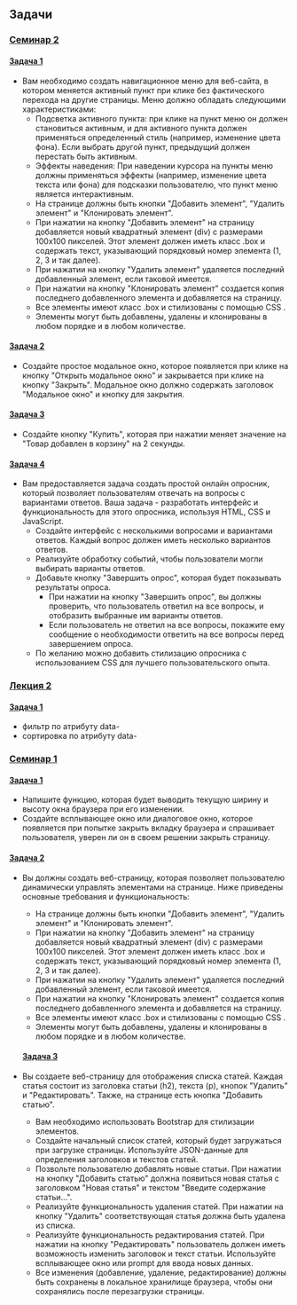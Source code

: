 ## Задачи

### [Семинар 2](https://github.com/enginoevadiana/geekbrains/tree/main/js-api/seminar2)

#### [Задача 1](https://github.com/enginoevadiana/geekbrains/blob/main/js-api/seminar2/script1.js)
- Вам необходимо создать навигационное меню для веб-сайта, в котором меняется активный пункт при клике без фактического перехода на другие страницы. Меню должно обладать следующими характеристиками:
	* Подсветка активного пункта: при клике на пункт меню он должен становиться активным, и для активного пункта должен применяться определенный стиль (например, изменение цвета фона). Если выбрать другой пункт, предыдущий должен перестать быть активным.
	* Эффекты наведения: При наведении курсора на пункты меню должны применяться эффекты (например, изменение цвета текста или фона) для подсказки пользователю, что пункт меню является интерактивным.
	* На странице должны быть кнопки "Добавить элемент", "Удалить элемент" и "Клонировать элемент".
	* При нажатии на кнопку "Добавить элемент" на страницу добавляется новый квадратный элемент (div) с размерами 100x100 пикселей. Этот элемент должен иметь класс .box и содержать текст, указывающий порядковый номер элемента (1, 2, 3 и так далее).
	* При нажатии на кнопку "Удалить элемент" удаляется последний добавленный элемент, если таковой имеется.
	* При нажатии на кнопку "Клонировать элемент" создается копия последнего добавленного элемента и добавляется на страницу.
	* Все элементы имеют класс .box и стилизованы с помощью CSS .
	* Элементы могут быть добавлены, удалены и клонированы в любом порядке и в любом количестве.

#### [Задача 2](https://github.com/enginoevadiana/geekbrains/blob/main/js-api/seminar2/script2.js)
- Создайте простое модальное окно, которое появляется при клике на кнопку "Открыть модальное окно" и закрывается при клике на кнопку "Закрыть". Модальное окно должно содержать заголовок "Модальное окно" и кнопку для закрытия.

#### [Задача 3](https://github.com/enginoevadiana/geekbrains/blob/main/js-api/seminar2/script3.js)
- Создайте кнопку "Купить", которая при нажатии меняет значение на "Товар добавлен в корзину" на 2 секунды.

#### [Задача 4](https://github.com/enginoevadiana/geekbrains/blob/main/js-api/seminar2/script4.js)
- Вам предоставляется задача создать простой онлайн опросник, который позволяет пользователям отвечать на вопросы с вариантами ответов. Ваша задача - разработать интерфейс и функциональность для этого опросника, используя HTML, CSS и JavaScript.
	- Создайте интерфейс с несколькими вопросами и вариантами ответов. Каждый вопрос должен иметь несколько вариантов ответов.
	- Реализуйте обработку событий, чтобы пользователи могли выбирать варианты ответов.
	- Добавьте кнопку "Завершить опрос", которая будет показывать результаты опроса.
		- При нажатии на кнопку "Завершить опрос", вы должны проверить, что пользователь ответил на все вопросы, и отобразить выбранные им варианты ответов.
		- Если пользователь не ответил на все вопросы, покажите ему сообщение о необходимости ответить на все вопросы перед завершением опроса.
	- По желанию можно добавить стилизацию опросника с использованием CSS для лучшего пользовательского опыта.

### [Лекция 2](https://github.com/enginoevadiana/geekbrains/tree/main/js-api/lecture2)

#### [Задача 1](https://github.com/enginoevadiana/geekbrains/blob/main/js-api/lecture2/script.js)
- фильтр по атрибуту data-
- сортировка по атрибуту data-

### [Семинар 1](https://github.com/enginoevadiana/geekbrains/tree/main/js-api/seminar1)

#### [Задача 1](https://github.com/enginoevadiana/geekbrains/blob/main/js-api/seminar1/script.js)
- Напишите функцию, которая будет выводить текущую ширину и высоту окна браузера при его изменении.
- Создайте всплывающее окно или диалоговое окно, которое появляется при попытке закрыть вкладку браузера и спрашивает пользователя, уверен ли он в своем решении закрыть страницу.

#### [Задача 2](https://github.com/enginoevadiana/geekbrains/blob/main/js-api/seminar1/script2.js)
- Вы должны создать веб-страницу, которая позволяет пользователю динамически управлять элементами на странице. Ниже приведены основные требования и функциональность:
	- На странице должны быть кнопки "Добавить элемент", "Удалить элемент" и "Клонировать элемент".
	- При нажатии на кнопку "Добавить элемент" на страницу добавляется новый квадратный элемент (div) с размерами 100x100 пикселей. Этот элемент должен иметь класс .box и содержать текст, указывающий порядковый номер элемента (1, 2, 3 и так далее).
	- При нажатии на кнопку "Удалить элемент" удаляется последний добавленный элемент, если таковой имеется.
	- При нажатии на кнопку "Клонировать элемент" создается копия последнего добавленного элемента и добавляется на страницу.
	- Все элементы имеют класс .box и стилизованы с помощью CSS .
	- Элементы могут быть добавлены, удалены и клонированы в любом порядке и в любом количестве.

	#### [Задача 3](https://github.com/enginoevadiana/geekbrains/blob/main/js-api/seminar1/script3.js)
- Вы создаете веб-страницу для отображения списка статей. Каждая статья состоит из заголовка статьи (h2), текста (p), кнопок "Удалить" и "Редактировать". Также, на странице есть кнопка "Добавить статью".
	* Вам необходимо использовать Bootstrap для стилизации элементов.
	* Создайте начальный список статей, который будет загружаться при загрузке страницы. Используйте JSON-данные для определения заголовков и текстов статей.
	* Позвольте пользователю добавлять новые статьи. При нажатии на кнопку "Добавить статью" должна появиться новая статья с заголовком "Новая статья" и текстом "Введите содержание статьи...".
	* Реализуйте функциональность удаления статей. При нажатии на кнопку "Удалить" соответствующая статья должна быть удалена из списка.
	* Реализуйте функциональность редактирования статей. При нажатии на кнопку "Редактировать" пользователь должен иметь возможность изменить заголовок и текст статьи. Используйте всплывающее окно или prompt для ввода новых данных.
	* Все изменения (добавление, удаление, редактирование) должны быть сохранены в локальное хранилище браузера, чтобы они сохранялись после перезагрузки страницы.